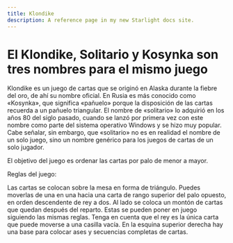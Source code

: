 ```yaml
---
title: Klondike
description: A reference page in my new Starlight docs site.
---
```


# El Klondike, Solitario y Kosynka son tres nombres para el mismo juego

Klondike es un juego de cartas que se originó en Alaska durante la fiebre del oro, de ahí su nombre oficial. En Rusia es más conocido como «Kosynka», que significa «pañuelo» porque la disposición de las cartas recuerda a un pañuelo triangular. El nombre de «solitario» lo adquirió en los años 80 del siglo pasado, cuando se lanzó por primera vez con este nombre como parte del sistema operativo Windows y se hizo muy popular. Cabe señalar, sin embargo, que «solitario» no es en realidad el nombre de un solo juego, sino un nombre genérico para los juegos de cartas de un solo jugador.

El objetivo del juego es ordenar las cartas por palo de menor a mayor.

Reglas del juego:

Las cartas se colocan sobre la mesa en forma de triángulo. Puedes moverlas de una en una hacia una carta de rango superior del palo opuesto, en orden descendente de rey a dos. Al lado se coloca un montón de cartas que quedan después del reparto. Estas se pueden poner en juego siguiendo las mismas reglas. Tenga en cuenta que el rey es la única carta que puede moverse a una casilla vacía. En la esquina superior derecha hay una base para colocar ases y secuencias completas de cartas.